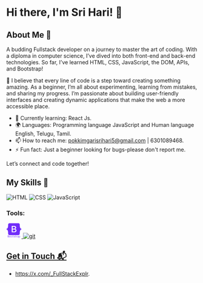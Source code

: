 # Hi there, I'm Sri Hari! 👋



## About Me 🚀

A budding Fullstack developer on a journey to master the art of coding. With a diploma in computer science, I’ve dived into both front-end and back-end technologies. So far, I’ve learned HTML, CSS, JavaScript, the DOM, APIs, and Bootstrap!

🚀 I believe that every line of code is a step toward creating something amazing. As a beginner, I’m all about experimenting, learning from mistakes, and sharing my progress. I’m passionate about building user-friendly interfaces and creating dynamic applications that make the web a more accessible place.

- 🌱 Currently learning: React Js.
- 🌍 Languages: Programming language JavaScript and Human language English, Telugu, Tamil.
- 📫 How to reach me: pokkimgarisrihari5@gmail.com | 6301089468.
- ⚡ Fun fact: Just a beginner looking for bugs-please don't report me. 

Let’s connect and code together!

## My Skills 🧠

![HTML](https://img.shields.io/badge/-HTML-E34F26?style=flat-square&logo=html5&logoColor=white)
![CSS](https://img.shields.io/badge/-CSS-1572B6?style=flat-square&logo=css3&logoColor=white)
![JavaScript](https://img.shields.io/badge/-JavaScript-F7DF1E?style=flat-square&logo=javascript&logoColor=black)
<h3 align="left"> Tools:</h3>
<p align="left"> <a href="https://getbootstrap.com" target="_blank" rel="noreferrer"> <img src="https://raw.githubusercontent.com/devicons/devicon/master/icons/bootstrap/bootstrap-plain-wordmark.svg" alt="bootstrap" width="40" height="40"/> </a> <a href="https://www.w3schools.com/css/" target="_blank" rel="noreferrer">  <img src="https://www.vectorlogo.zone/logos/git-scm/git-scm-icon.svg" alt="git" width="40" height="40"/> </a> <a href="https://www.w3.org/html/" target="_blank" rel="noreferrer"> 

## Get in Touch 📬

- https://x.com/_FullStackExplr.
